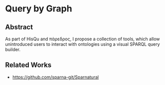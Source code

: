# Query by Graph

## Abstract
As part of HisQu and πάρεδρος, I propose a collection of tools, which allow unintroduced users to interact with ontologies using a visual SPARQL query builder.

## Related Works
- https://github.com/sparna-git/Sparnatural
